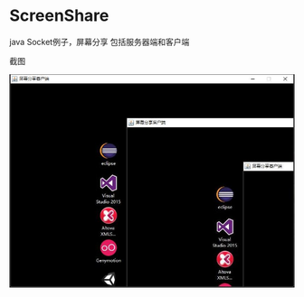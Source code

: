 # ScreenShare
java Socket例子，屏幕分享
包括服务器端和客户端

截图

![snap](https://github.com/FieldSoft-HelloClyde/ScreenShare/blob/master/Image/QQ%E6%88%AA%E5%9B%BE20160627152049.jpg?raw=true)
